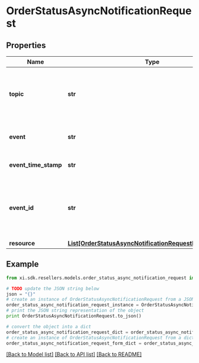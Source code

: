 # OrderStatusAsyncNotificationRequest


## Properties

Name | Type | Description | Notes
------------ | ------------- | ------------- | -------------
**topic** | **str** | Field for identifying whether it is a reseller or vendor event. For eg, resellers/orders | [optional] 
**event** | **str** | The event sent in the request. For eg, im::create. | [optional] 
**event_time_stamp** | **str** | The timestamp at which the event was sent. | [optional] 
**event_id** | **str** | A unique id used as identifier for the sepcific event and used for generating the x-hub signature. | [optional] 
**resource** | [**List[OrderStatusAsyncNotificationRequestResourceInner]**](OrderStatusAsyncNotificationRequestResourceInner.md) |  | [optional] 

## Example

```python
from xi.sdk.resellers.models.order_status_async_notification_request import OrderStatusAsyncNotificationRequest

# TODO update the JSON string below
json = "{}"
# create an instance of OrderStatusAsyncNotificationRequest from a JSON string
order_status_async_notification_request_instance = OrderStatusAsyncNotificationRequest.from_json(json)
# print the JSON string representation of the object
print OrderStatusAsyncNotificationRequest.to_json()

# convert the object into a dict
order_status_async_notification_request_dict = order_status_async_notification_request_instance.to_dict()
# create an instance of OrderStatusAsyncNotificationRequest from a dict
order_status_async_notification_request_form_dict = order_status_async_notification_request.from_dict(order_status_async_notification_request_dict)
```
[[Back to Model list]](../README.md#documentation-for-models) [[Back to API list]](../README.md#documentation-for-api-endpoints) [[Back to README]](../README.md)


